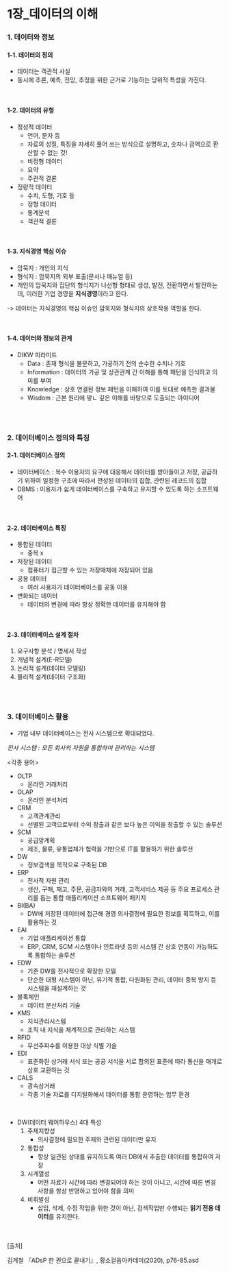 # 1장_데이터의 이해

### 1. 데이터와 정보

#### 1-1. 데이터의 정의

- 데이터는 객관적 사실
- 동시에 추론, 예측, 전망, 추정을 위한 근거로 기능하는 당위적 특성을 가진다.

<br/>

#### 1-2. 데이터의 유형

- 정성적 데이터
  - 언어, 문자 등
  - 자료의 성질, 특징을 자세히 풀어 쓰는 방식으로 설명하고, 숫자나 금액으로 환산할 수 없는 것!
  - 비정형 데이터
  - 요약
  - 주관적 결론
- 정량적 데이터
  - 수치, 도형, 기호 등
  - 정형 데이터
  - 통계분석
  - 객관적 결론

<br/>

#### 1-3. 지식경영 핵심 이슈

- 암묵지 : 개인의 지식
- 형식지 : 암묵지의 외부 표출(문서나 매뉴얼 등)
- 개인의 암묵지와 집단의 형식지가 나선형 형태로 생성, 발전, 전환하면서 발전하는데, 이러한 기업 경영을 **지식경영**이라고 한다.

-> 데이터는 지식경영의 핵심 이슈인 암묵지와 형식지의 상호작용 역할을 한다.

<br/>

#### 1-4. 데이터와 정보의 관계

- DIKW 피라미드
  - Data : 존재 형식을 불문하고, 가공하기 전의 순수한 수치나 기호
  - Information : 데이터의 가공 및 상관관계 간 이해를 통해 패턴을 인식하고 의미를 부여
  - Knowledge : 상호 연결된 정보 패턴을 이해하여 이를 토대로 예측한 결과물
  - Wisdom : 근본 원리에 댛ㄴ 깊은 이해를 바탕으로 도출되는 아이디어

<br/>

<br/>

### 2. 데이터베이스 정의와 특징

#### 2-1. 데이터베이스 정의

- 데이터베이스 : 복수 이용자의 요구에 대응해서 데이터를 받아들이고 저장, 공급하기 위하여 일정한 구조에 따라서 편성된 데이터의 집합, 관련된 레코드의 집합
- DBMS : 이용자가 쉽게 데이터베이스를 구축하고 유지할 수 있도록 하는 소프트웨어

<br/>

#### 2-2. 데이터베이스 특징

- 통합된 데이터
  - 중복 x
- 저장된 데이터
  - 컴퓨터가 접근할 수 있는 저장매체에 저장되어 있음
- 공용 데이터
  - 여러 사용자가 데이터베이스를 공동 이용
- 변화되는 데이터
  - 데이터의 변경에 따라 항상 정확한 데이터를 유지해야 함

<br/>

#### 2-3. 데이터베이스 설계 절차

1. 요구사항 분석 / 명세서 작성
2. 개념적 설계(E-R모델)
3. 논리적 설계(데이터 모델링)
4. 물리적 설계(데이터 구조화)

<br/>

<br/>

### 3. 데이터베이스 활용

- 기업 내부 데이터베이스는 전사 시스템으로 확대되었다.

*전사 시스템 : 모든 회사의 자원을 통합하여 관리하는 시스템*

<각종 용어>

- OLTP 	
  - 온라인 거래처리
- OLAP
  - 온라인 분석처리
- CRM
  - 고객관계관리
  - 선별된 고객으로부터 수익 창출과 같은 보다 높은 이익을 창출할 수 있는 솔루션
- SCM
  - 공급망계획
  - 제조, 물류, 유통업체가 협력을 기반으로 IT를 활용하기 위한 솔루션
- DW
  - 정보검색을 목적으로 구축된 DB
- ERP
  - 전사적 자원 관리
  - 생산, 구매, 재고, 주문, 공급자와의 거래, 고객서비스 제공 등 주요 프로세스 관리를 돕는 통합 애플리케이션 소프트웨어 패키지
- BI(BA)
  - DW에 저장된 데이터에 접근해 경영 의사결정에 필요한 정보를 획득하고, 이를 활용하는 것
- EAI
  - 기업 애플리케이션 통합
  - ERP, CRM, SCM 시스템이나 인트라넷 등의 시스템 간 상호 연동이 가능하도록 통합하는 솔루션
- EDW
  - 기존 DW를 전사적으로 확장한 모델
  - 단순한 대형 시스템이 아닌, 유기적 통합, 다원화된 관리, 데이터 중복 방지 등 시스템을 재설계하는 것
- 블록체인
  - 데이터 분산처리 기술
- KMS
  - 지식관리시스템
  - 조직 내 지식을 체계적으로 관리하는 시스템
- RFID
  - 무선주파수를 이용한 대상 식별 기술
- EDI
  - 표준화된 상거래 서식 또는 공공 서식을 서로 합의된 표준에 따라 통신을 매개로 상호 교환하는 것
- CALS
  - 광속상거래
  - 각종 기술 자료를 디지털화해서 데이터를 통합 운영하는 업무 환경

<br/>

- DW(데이터 웨어하우스) 4대 특성
  1. 주제지향성
     - 의사결정에 필요한 주제와 관련된 데이터만 유지
  2. 통합성
     - 항상 일관된 상태를 유지하도록 여러 DB에서 추출한 데이터를 통합하여 저장
  3. 시계열성
     - 어떤 자료가 시간에 따라 변경되어야 하는 것이 아니고, 시간에 따른 변경 사항을 항상 반영하고 있어야 함을 의미
  4. 비휘발성
     - 삽입, 삭제, 수정 작업을 위한 것이 아닌, 검색작업만 수행되는 **읽기 전용 데이터**를 유지한다.

<br/>
<br/>
[출처]<br/>

김계철 『ADsP 한 권으로 끝내기』, 황소걸음아카데미(2020), p76-85.asd

